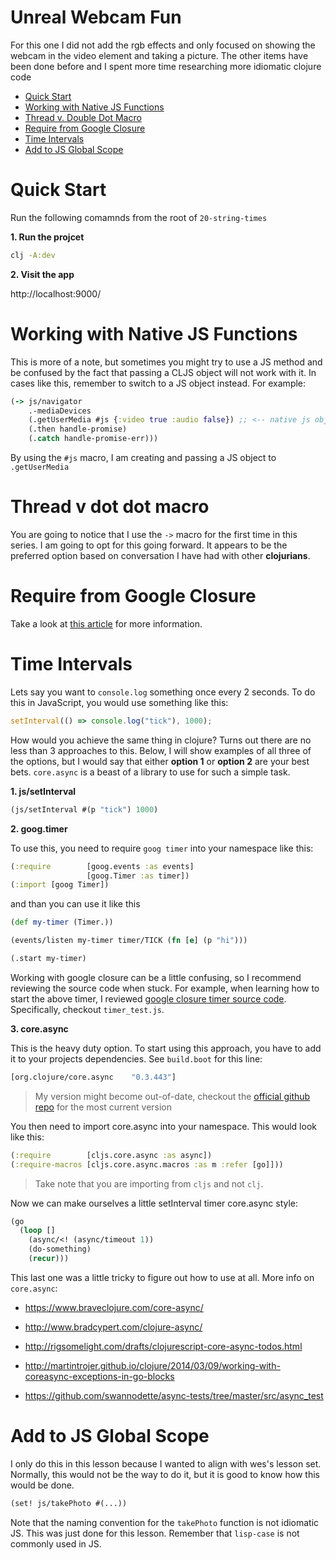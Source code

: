 # Unreal Webcam Fun

For this one I did not add the rgb effects and only focused on showing the webcam in the video element and taking a picture. The other items have been done before and I spent more time researching more idiomatic clojure code

- [Quick Start](#quick-start)
- [Working with Native JS Functions](#working-with-native-js-functions)
- [Thread v. Double Dot Macro](#thread-v-dot-dot-macro)
- [Require from Google Closure](#require-from-google-closure)
- [Time Intervals](#time-intervals)
- [Add to JS Global Scope](#add-to-js-global-scope)

# Quick Start

Run the following comamnds from the root of `20-string-times`

**1. Run the projcet**

```bash
clj -A:dev
```

**2. Visit the app**

http://localhost:9000/

# Working with Native JS Functions

This is more of a note, but sometimes you might try to use a JS method and be confused by the fact that passing a CLJS object will not work with it. In cases like this, remember to switch to a JS object instead. For example:

```clojure
(-> js/navigator
    .-mediaDevices
    (.getUserMedia #js {:video true :audio false}) ;; <-- native js object
    (.then handle-promise)
    (.catch handle-promise-err)))
```

By using the `#js` macro, I am creating and passing a JS object to `.getUserMedia`

# Thread v dot dot macro

You are going to notice that I use the `->` macro for the first time in this series. I am going to opt for this going forward. It appears to be the preferred option based on conversation I have had with other **clojurians**.

# Require from Google Closure

Take a look at [this article](https://www.martinklepsch.org/posts/requiring-closure-namespaces.html) for more information.

# Time Intervals

Lets say you want to `console.log` something once every 2 seconds. To do this in JavaScript, you would use something like this:

```javascript
setInterval(() => console.log("tick"), 1000);
```

How would you achieve the same thing in clojure? Turns out there are no less than 3 approaches to this. Below, I will show examples of all three of the options, but I would say that either **option 1** or **option 2** are your best bets. `core.async` is a beast of a library to use for such a simple task.

**1. js/setInterval**

```clojure
(js/setInterval #(p "tick") 1000)
```

**2. goog.timer**

To use this, you need to require `goog timer` into your namespace like this:

```clojure
(:require        [goog.events :as events]
                 [goog.Timer :as timer])
(:import [goog Timer])
```

and than you can use it like this

```clojure
(def my-timer (Timer.))

(events/listen my-timer timer/TICK (fn [e] (p "hi")))

(.start my-timer)
```

Working with google closure can be a little confusing, so I recommend reviewing the source code when stuck. For example, when learning how to start the above timer, I reviewed [google closure timer source code](https://github.com/google/closure-library/tree/master/closure/goog/timer). Specifically, checkout `timer_test.js`.

**3. core.async**

This is the heavy duty option. To start using this approach, you have to add it to your projects dependencies. See `build.boot` for this line:

```clojure
[org.clojure/core.async    "0.3.443"]
```

> My version might become out-of-date, checkout the [official github repo](https://github.com/clojure/core.async) for the most current version

You then need to import core.async into your namespace. This would look like this:

```clojure
(:require        [cljs.core.async :as async])
(:require-macros [cljs.core.async.macros :as m :refer [go]]))
```

> Take note that you are importing from `cljs` and not `clj`.

Now we can make ourselves a little setInterval timer core.async style:

```clojure
(go
  (loop []
    (async/<! (async/timeout 1))
    (do-something)
    (recur)))
```

This last one was a little tricky to figure out how to use at all. More info on `core.async`:

- https://www.braveclojure.com/core-async/

- http://www.bradcypert.com/clojure-async/

- http://rigsomelight.com/drafts/clojurescript-core-async-todos.html

- http://martintrojer.github.io/clojure/2014/03/09/working-with-coreasync-exceptions-in-go-blocks

- https://github.com/swannodette/async-tests/tree/master/src/async_test

# Add to JS Global Scope

I only do this in this lesson because I wanted to align with wes's lesson set. Normally, this would not be the way to do it, but it is good to know how this would be done.

```clojure
(set! js/takePhoto #(...))
```

Note that the naming convention for the `takePhoto` function is not idiomatic JS. This was just done for this lesson. Remember that `lisp-case` is not commonly used in JS.
